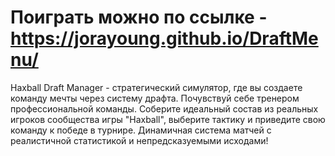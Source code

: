 # Поиграть можно по ссылке - https://jorayoung.github.io/DraftMenu/

Haxball Draft Manager - стратегический симулятор, где вы создаете команду мечты через систему драфта. Почувствуй себе тренером профессиональной команды. Соберите идеальный состав из реальных игроков сообщества игры "Haxball", выберите тактику и приведите свою команду к победе в турнире. Динамичная система матчей с реалистичной статистикой и непредсказуемыми исходами!
